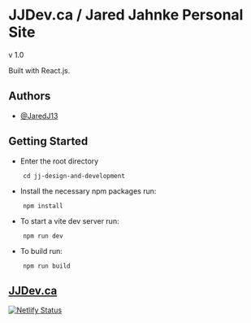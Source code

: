 # JJDev.ca / Jared Jahnke Personal Site 
v 1.0

Built with React.js. 

## Authors
- [@JaredJ13](https://www.github.com/jaredj13)

## Getting Started
- Enter the root directory
```
    cd jj-design-and-development
```
- Install the necessary npm packages run:
```
    npm install
```
- To start a vite dev server run:
```
    npm run dev
```
- To build run:
```
    npm run build
```

## [JJDev.ca](https://jjdev.ca)

[![Netlify Status](https://api.netlify.com/api/v1/badges/cfae294f-879c-4b20-988f-8d4f661b4562/deploy-status)](https://app.netlify.com/sites/jjdev/deploys)
